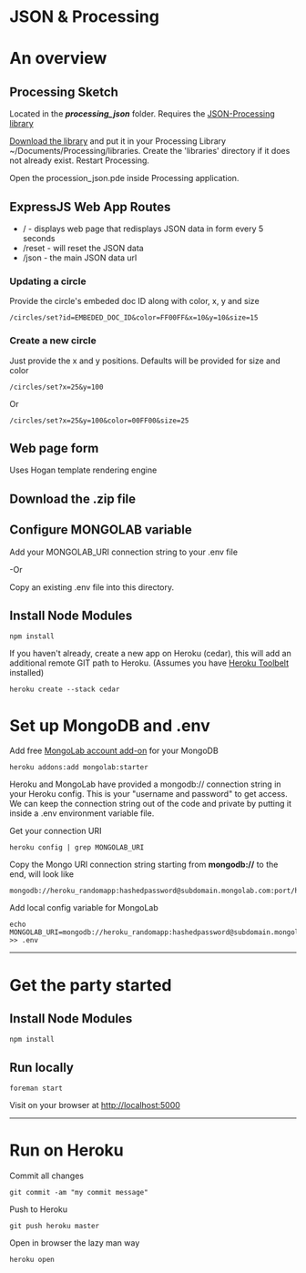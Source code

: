 # JSON & Processing 

# An overview

## Processing Sketch
Located in the ***processing_json*** folder.
Requires the [JSON-Processing library](https://github.com/agoransson/JSON-processing/downloads)

[Download the library](https://github.com/agoransson/JSON-processing/downloads) and put it in your Processing Library  ~/Documents/Processing/libraries. Create the 'libraries' directory if it does not already exist. Restart Processing.

Open the procession_json.pde inside Processing application.

## ExpressJS Web App Routes

*   / - displays web page that redisplays JSON data in form every 5 seconds
*   /reset - will reset the JSON data
*   /json - the main JSON data url

### Updating a circle
Provide the circle's embeded doc ID along with color, x, y and size

    /circles/set?id=EMBEDED_DOC_ID&color=FF00FF&x=10&y=10&size=15

### Create a new circle
Just provide the x and y positions. Defaults will be provided for size and color

    /circles/set?x=25&y=100

Or

    /circles/set?x=25&y=100&color=00FF00&size=25
    

## Web page form

Uses Hogan template rendering engine




## Download the .zip file

## Configure MONGOLAB variable
Add your MONGOLAB_URI connection string to your .env file

-Or

Copy an existing .env file into this directory.

## Install Node Modules

    npm install


If you haven't already, create a new app on Heroku (cedar), this will add an additional remote GIT path to Heroku. (Assumes you have [Heroku Toolbelt](https://toolbelt.heroku.com/) installed)

	heroku create --stack cedar

# Set up MongoDB and .env

Add free [MongoLab account add-on](https://addons.heroku.com/mongolab) for your MongoDB 

	heroku addons:add mongolab:starter

Heroku and MongoLab have provided a mongodb:// connection string in your Heroku config. This is your "username and password" to get access. We can keep the connection string out of the code and private by putting it inside a .env environment variable file. 

Get your connection URI

	heroku config | grep MONGOLAB_URI

Copy the Mongo URI connection string starting from **mongodb://** to the end, will look like

    mongodb://heroku_randomapp:hashedpassword@subdomain.mongolab.com:port/heroku_randomapp
    
Add local config variable for MongoLab

    echo MONGOLAB_URI=mongodb://heroku_randomapp:hashedpassword@subdomain.mongolab.com:port/heroku_randomapp >> .env
    
    
-------


# Get the party started


## Install Node Modules

    npm install
    
## Run locally

    foreman start
    
Visit on your browser at [http://localhost:5000](http://localhost:5000)

------- 

# Run on Heroku

Commit all changes

    git commit -am "my commit message"
    
Push to Heroku

    git push heroku master
    
Open in browser the lazy man way

    heroku open
